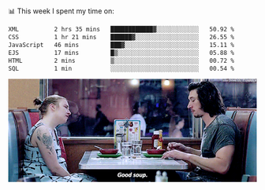 📊 This week I spent my time on:
<!--START_SECTION:waka-->

```text
XML          2 hrs 35 mins   ████████████▓░░░░░░░░░░░░   50.92 %
CSS          1 hr 21 mins    ██████▓░░░░░░░░░░░░░░░░░░   26.55 %
JavaScript   46 mins         ███▓░░░░░░░░░░░░░░░░░░░░░   15.11 %
EJS          17 mins         █▒░░░░░░░░░░░░░░░░░░░░░░░   05.88 %
HTML         2 mins          ▒░░░░░░░░░░░░░░░░░░░░░░░░   00.72 %
SQL          1 min           ░░░░░░░░░░░░░░░░░░░░░░░░░   00.54 %
```

<!--END_SECTION:waka-->


![](goodSoup.gif)
